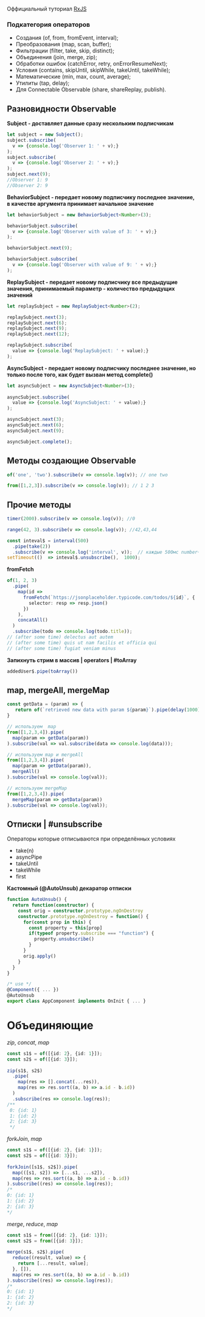Оффициальный туториал  [RxJS]([http://reactivex.io/rxjs/manual/tutorial.html](http://reactivex.io/rxjs/manual/tutorial.html))

### Подкатегория операторов
-   Создания (of, from, fromEvent, interval);
-   Преобразования (map, scan, buffer);
-   Фильтрации (filter, take, skip, distinct);
-   Объединения (join, merge, zip);
-   Обработки ошибок (catchError, retry, onErrorResumeNext);
-   Условия (contains, skipUntil, skipWhile, takeUntil, takeWhile);
-   Математические (min, max, count, average);
-   Утилиты (tap, delay);
-   Для Connectable Observable (share, shareReplay, publish).

## Разновидности Observable

**Subject - доставляет данные сразу нескольким подписчикам**
```ts
let subject = new Subject();
subject.subscribe(
  v => {console.log('Observer 1: ' + v);}
);
subject.subscribe(
  v => {console.log('Observer 2: ' + v);}
);
subject.next(9);
//Observer 1: 9
//Observer 2: 9
```
**BehaviorSubject - передает новому подписчику последнее значение, в качестве аргумента принимает начальное значение**
```ts
let behaviorSubject = new BehaviorSubject<Number>(3);

behaviorSubject.subscribe(
  v => {console.log('Observer with value of 3: ' + v);}
);

behaviorSubject.next(9);

behaviorSubject.subscribe(
  v => {console.log('Observer with value of 9: ' + v);}
);
```
**ReplaySubject - передает новому подписчику все предыдущие значения, принимаемый параметр - количество предыдущих значений**
```ts
let replaySubject = new ReplaySubject<Number>(2);

replaySubject.next(3);
replaySubject.next(6);
replaySubject.next(9);
replaySubject.next(12);

replaySubject.subscribe(
  value => {console.log('ReplaySubject: ' + value);}
);
```
**AsyncSubject - передает новому подписчику последнее значение, но только после того, как будет вызван метод complete()**
```ts
let asyncSubject = new AsyncSubject<Number>(3);
    
asyncSubject.subscribe(
  value => {console.log('AsyncSubject: ' + value);}
);

asyncSubject.next(3);
asyncSubject.next(6);
asyncSubject.next(9);

asyncSubject.complete();
```

## Методы создающие Observable
```ts
of('one', 'two').subscribe(v => console.log(v)); // one two
```
```ts
from([1,2,3]).subscribe(v => console.log(v)); // 1 2 3
```

## Прочие методы
```ts
timer(2000).subscribe(v => console.log(v)); //0
```
```ts
range(42, 3).subscribe(v => console.log(v)); //42,43,44
```
```ts
const inteval$ = interval(500)
  .pipe(take(2))
  .subscribe(v => console.log('interval', v));  // каждые 500мс number++
setTimeout(()  => inteval$.unsubscribe(),  1000);
```
**fromFetch**
```ts
of(1, 2, 3)
  .pipe(
    map(id =>
      fromFetch(`https://jsonplaceholder.typicode.com/todos/${id}`, {
        selector: resp => resp.json()
      })
    ),
    concatAll()
  )
  .subscribe(todo => console.log(todo.title));
// (after some time) delectus aut autem
// (after some time) quis ut nam facilis et officia qui
// (after some time) fugiat veniam minus
```

**Запихнуть стрим в массив | operators | #toArray**
```ts
addedUser$.pipe(toArray())
```

## map, mergeAll, mergeMap
```ts
const getData = (param) => {
   return of(`retrieved new data with param ${param}`).pipe(delay(1000))
}  

// используем  map  
from([1,2,3,4]).pipe(
  map(param => getData(param))
).subscribe(val => val.subscribe(data => console.log(data)));  

// используем map и mergeAll  
from([1,2,3,4]).pipe(
  map(param => getData(param)),
  mergeAll()
).subscribe(val => console.log(val));  

// используем mergeMap  
from([1,2,3,4]).pipe(
  mergeMap(param => getData(param))
).subscribe(val => console.log(val));
```

## Отписки | #unsubscribe
Операторы которые отписываются при определённых условиях
- take(n)
- asyncPipe
- takeUntil
- takeWhile
- first

**Кастомный (@AutoUnsub) декаратор отписки**
```ts
function AutoUnsub() {
  return function(constructor) {
    const orig = constructor.prototype.ngOnDestroy
    constructor.prototype.ngOnDestroy = function() {
      for(const prop in this) {
        const property = this[prop]
        if(typeof property.subscribe === "function") {
          property.unsubscribe()
        }
      }
      orig.apply()
    }
  }
}

/* use */
@Component({ ... })  
@AutoUnsub  
export class AppComponent implements OnInit { ... }
```

# Объединяющие

_zip_,  _concat_, _map_
```ts
const s1$ = of([{id: 2}, {id: 1}]);  
const s2$ = of([{id: 3}]);  
  
zip(s1$, s2$)  
  .pipe(  
    map(res => [].concat(...res)),  
    map(res => res.sort((a, b) => a.id - b.id))  
  )  
  .subscribe(res => console.log(res));  
/**  
 0: {id: 1}
 1: {id: 2}
 2: {id: 3}
 */
```
_forkJoin_, _map_
```ts
const s1$ = of([{id: 2}, {id: 1}]);  
const s2$ = of([{id: 3}]);  
  
forkJoin([s1$, s2$]).pipe(  
  map(([s1, s2]) => [...s1, ...s2]),  
  map(res => res.sort((a, b) => a.id - b.id))  
).subscribe((res) => console.log(res));  
/*  
0: {id: 1}  
1: {id: 2}  
2: {id: 3}  
*/
```
_merge_, _reduce_,  _map_
```ts
const s1$ = from([{id: 2}, {id: 1}]);  
const s2$ = from([{id: 3}]);  
  
merge(s1$, s2$).pipe(  
  reduce((result, value) => {  
    return [...result, value];  
  }, []),  
  map(res => res.sort((a, b) => a.id - b.id))  
).subscribe((res) => console.log(res));  
/*  
0: {id: 1}  
1: {id: 2}  
2: {id: 3}  
*/
```
<!--stackedit_data:
eyJoaXN0b3J5IjpbODc0MDExMjc1LC02NjgyNTc4MjcsMTcwMT
E3ODExMCwxODk3NDQ0MDE0LC0xMjcyMTA1ODQ1LDE0NjQwMTE1
NTMsMTg3Mjc1MzYxMSwxNjgxNTQ2MSw4MDI4ODU1MTcsMjA5Mz
U5OTA5NiwtMzMyNDM5MDM2LDE2MDM1ODkzNTksLTIwNjAzODEy
MTIsNTMyNTQ3OTQxLC0xNjQ3NDI0NjIxLC04MTMzNTgzNiwtMT
U0MzEyNTY0NywxMDY4ODY1NDgzLDczMDk5ODExNl19
-->
